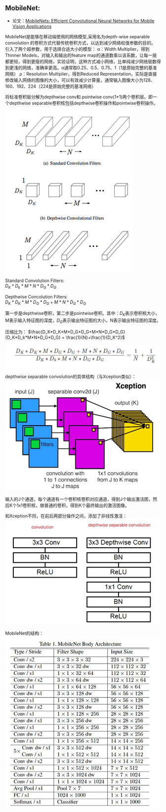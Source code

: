 ## MobileNet:


- 论文：[MobileNets: Efficient Convolutional Neural Networks for Mobile Vision Applications](https://arxiv.org/abs/1704.04861)

MobileNet是能够在移动端使用的网络模型,采用名为depth-wise separable convolution 的卷积方式代替传统卷积方式，以达到减少网络权值参数的目的。  
引入了两个超参数，用于选择合适大小的模型：
α：Width Multiplier，得到Thinner Models，对输入和输出的feature map的通道数乘以该系数，让每一层都更轻，得到更瘦的网络，实验证明，这种方式减小网络，比单纯减少网络层数得到更浅的网络，准确率更高。α通常取0.25、0.5、0.75、1（1是原始完整的基准网络）
ρ：Resolution Multiplier，得到Reduced Representation，实际是直接修改输入网络的图像的大小，可以有效减少计算量，通常输入图像大小为128、160、192、224（224是原始完整的基准网络）

将标准卷积层分解为depthwise conv和 pointwise conv(1*1)两个卷积层。即一个depthwise separable卷积核包括depthwise卷积操作和pointwise卷积操作。


![](images/depthwise-separable.png)

Standard Convolution Filters:   
$D_K*D_k*M*N*D_G*D_G$

Depthwise Concolution Filters:   
$D_K*D_K*M*D_G*D_G+M*N*D_G*D_G$

第一步是depthwise卷积，第二步是pointwise卷积。其中：$D_K$表示卷积核大小，M表示输入特征图的深度，$D_G$表示输出特征图的大小，N表示输出特征图的深度。

压缩比为：
$\frac{D_K*D_K*M*D_G*D_G+M*N*D_G*D_G}{D_K*D_k*M*N*D_G*D_G} = \frac{1}{N}+\frac{1}{D_K^2}$

![](images/stand-dept-conv.png)

depthwise separable convolution的具体结构（与Xception类似）：
![](images/sepa-conv-xception.jpg)

输入的J个通道，每个通道有一个卷积核卷积对应通道，得到J个输出激活图，然后K个1x1卷积核，做普通的卷积，得到K个最终输出的激活图像。

和Xception不同，在前后两部分操作之间，添加了非线性激活：
![](images/dept-sepa-mobilenet.jpg)

MobileNet的结构：
![](images/mobilenet-arch.jpg)
